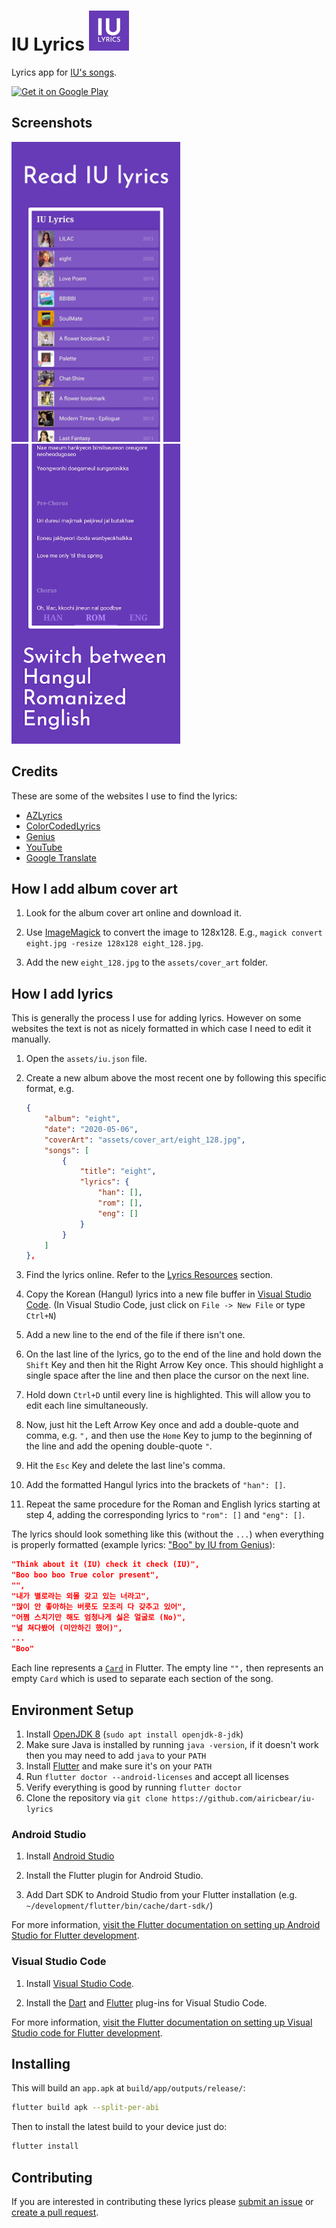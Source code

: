 # IU Lyrics <img src="./assets/launcher.png" width="64" alt="App icon">

Lyrics app for [IU's songs](https://en.wikipedia.org/wiki/List_of_songs_written_by_IU).

<a href='https://play.google.com/store/apps/details?id=com.github.airicbear.iu_lyrics&pcampaignid=pcampaignidMKT-Other-global-all-co-prtnr-py-PartBadge-Mar2515-1'><img alt='Get it on Google Play' src='https://play.google.com/intl/en_us/badges/static/images/badges/en_badge_web_generic.png' height='50'/></a>

## Screenshots

[<img src="./assets/screenshots/screenshot-1.webp" alt="Home page screenshot" width="270" height="480">](./assets/screenshots/screenshot-1.png)
[<img src="./assets/screenshots/screenshot-2.webp" alt="Home page screenshot" width="270" height="480">](./assets/screenshots/screenshot-2.png)

## Credits

These are some of the websites I use to find the lyrics:

- [AZLyrics](https://www.azlyrics.com/i/iu.html)
- [ColorCodedLyrics](https://colorcodedlyrics.com/2018/02/iu-aiyu-lyrics-index)
- [Genius](https://genius.com/artists/Iu)
- [YouTube](https://www.youtube.com/results?search_query=iu+lyrics)
- [Google Translate](https://translate.google.com/)

## How I add album cover art

1. Look for the album cover art online and download it.

2. Use [ImageMagick](https://imagemagick.org/index.php) to convert the image to 128x128. E.g., `magick convert eight.jpg -resize 128x128 eight_128.jpg`.

3. Add the new `eight_128.jpg` to the `assets/cover_art` folder.

## How I add lyrics

This is generally the process I use for adding lyrics.
However on some websites the text is not as nicely formatted in which case I need to edit it manually.

1. Open the `assets/iu.json` file.

2. Create a new album above the most recent one by following this specific format, e.g.

    ``` json
    {
        "album": "eight",
        "date": "2020-05-06",
        "coverArt": "assets/cover_art/eight_128.jpg",
        "songs": [
            {
                "title": "eight",
                "lyrics": {
                    "han": [],
                    "rom": [],
                    "eng": []
                }
            }
        ]
    },
    ```

3. Find the lyrics online. Refer to the [Lyrics Resources](#Lyrics-Resources) section.

4. Copy the Korean (Hangul) lyrics into a new file buffer in [Visual Studio Code](https://code.visualstudio.com/). (In Visual Studio Code, just click on `File -> New File` or type `Ctrl+N`)

5. Add a new line to the end of the file if there isn't one.

6. On the last line of the lyrics, go to the end of the line and hold down the `Shift` Key and then hit the Right Arrow Key once. This should highlight a single space after the line and then place the cursor on the next line.

7. Hold down `Ctrl+D` until every line is highlighted. This will allow you to edit each line simultaneously.

8. Now, just hit the Left Arrow Key once and add a double-quote and comma, e.g. `",` and then use the `Home` Key to jump to the beginning of the line and add the opening double-quote `"`.

9. Hit the `Esc` Key and delete the last line's comma.

10. Add the formatted Hangul lyrics into the brackets of `"han": []`.

11. Repeat the same procedure for the Roman and English lyrics starting at step 4, adding the corresponding lyrics to `"rom": []` and `"eng": []`.

The lyrics should look something like this (without the `...`) when everything is properly formatted (example lyrics: ["Boo" by IU from Genius](https://genius.com/Iu-boo-lyrics)):

``` json
"Think about it (IU) check it check (IU)",
"Boo boo boo True color present",
"",
"내가 별로라는 외몰 갖고 있는 너라고",
"많이 안 좋아하는 버릇도 모조리 다 갖추고 있어",
"어쩜 스치기만 해도 엄청나게 싫은 얼굴로 (No)",
"널 쳐다봤어 (미안하긴 했어)",
...
"Boo"
```

Each line represents a [`Card`](https://api.flutter.dev/flutter/material/Card-class.html) in Flutter.
The empty line `"",` then represents an empty `Card` which is used to separate each section of the song.

## Environment Setup

1. Install [OpenJDK 8](https://openjdk.java.net/) (`sudo apt install openjdk-8-jdk`)
2. Make sure Java is installed by running `java -version`, if it doesn't work then you may need to add `java` to your `PATH`
4. Install [Flutter](https://flutter.dev/docs/get-started/install) and make sure it's on your `PATH`
6. Run `flutter doctor --android-licenses` and accept all licenses
7. Verify everything is good by running `flutter doctor`
8. Clone the repository via `git clone https://github.com/airicbear/iu-lyrics`

### Android Studio

1. Install [Android Studio](https://developer.android.com/studio/)

2. Install the Flutter plugin for Android Studio.

3. Add Dart SDK to Android Studio from your Flutter installation (e.g. `~/development/flutter/bin/cache/dart-sdk/`)

For more information, [visit the Flutter documentation on setting up Android Studio for Flutter development](https://flutter.dev/docs/get-started/editor?tab=androidstudio).

### Visual Studio Code

1. Install [Visual Studio Code](https://code.visualstudio.com/).

2. Install the [Dart](https://marketplace.visualstudio.com/items?itemName=Dart-Code.dart-code) and [Flutter](https://marketplace.visualstudio.com/items?itemName=Dart-Code.flutter) plug-ins for Visual Studio Code.

For more information, [visit the Flutter documentation on setting up Visual Studio code for Flutter development](https://flutter.dev/docs/development/tools/vs-code).

## Installing

This will build an `app.apk` at `build/app/outputs/release/`:

``` sh
flutter build apk --split-per-abi
```

Then to install the latest build to your device just do:

``` sh
flutter install
```

## Contributing

If you are interested in contributing these lyrics please [submit an issue](https://github.com/airicbear/iu-lyrics/issues) or [create a pull request](https://github.com/airicbear/iu-lyrics/pulls).
